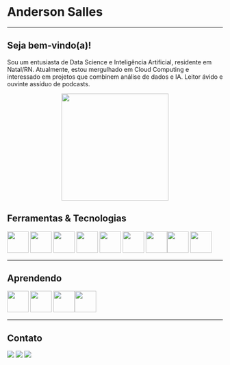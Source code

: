 # Anderson Salles
---
## Seja bem-vindo(a)! 

Sou um entusiasta de Data Science e Inteligência Artificial, residente em Natal/RN. Atualmente, estou mergulhado em Cloud Computing e interessado em projetos que combinem análise de dados e IA. Leitor ávido e ouvinte assíduo de podcasts.
<div align="center">

<img src="https://static.scootpad.com/v2/www/platform/data-science.gif" width="250" height="250">

</div>

## Ferramentas & Tecnologias
<img src="https://cdn.jsdelivr.net/gh/devicons/devicon@latest/icons/tensorflow/tensorflow-original.svg" width="50" height="50"> <img src="https://cdn.jsdelivr.net/gh/devicons/devicon@latest/icons/scikitlearn/scikitlearn-original.svg" width="50" height="50"> <img src="https://cdn.jsdelivr.net/gh/devicons/devicon@latest/icons/mysql/mysql-original-wordmark.svg" width="50" height="50"> <img src="https://cdn.jsdelivr.net/gh/devicons/devicon@latest/icons/apacheairflow/apacheairflow-original-wordmark.svg" width="50" height="50"> <img src="https://cdn.jsdelivr.net/gh/devicons/devicon@latest/icons/apachespark/apachespark-original-wordmark.svg" width="50" height="50"> <img src="https://cdn.jsdelivr.net/gh/devicons/devicon@latest/icons/pytorch/pytorch-original-wordmark.svg" width="50" height="50"> <img src="https://cdn.jsdelivr.net/gh/devicons/devicon@latest/icons/cplusplus/cplusplus-original.svg" width="50" height="50"><img src="https://cdn.jsdelivr.net/gh/devicons/devicon@latest/icons/git/git-original.svg" width="50" height="50"> <img src="https://cdn.jsdelivr.net/gh/devicons/devicon@latest/icons/r/r-original.svg" width="50" height="50">



---
## Aprendendo 

<img src="https://cdn.jsdelivr.net/gh/devicons/devicon@latest/icons/azure/azure-original-wordmark.svg" width="50" height="50"> <img src="https://cdn.jsdelivr.net/gh/devicons/devicon@latest/icons/amazonwebservices/amazonwebservices-original-wordmark.svg" width="50" height="50">
<img src="https://cdn.jsdelivr.net/gh/devicons/devicon@latest/icons/googlecloud/googlecloud-original-wordmark.svg" width="50" height="50"><img src="https://cdn.jsdelivr.net/gh/devicons/devicon@latest/icons/linux/linux-original.svg" width="50" height="50">

---
## Contato

<a href="https://www.linkedin.com/in/anderson-egberto/" target="_blank"><img loading="lazy" src="https://img.shields.io/badge/-LinkedIn-%230077B5?style=for-the-badge&logo=linkedin&logoColor=white" target="_blank"></a> <a href="https://medium.com/@AndersonECSalles"><img loading="lazy" src="https://img.shields.io/badge/Medium-12100E?style=for-the-badge&logo=medium&logoColor=white" target="_blank"></a> <a href="https://www.instagram.com/andersonegberto/?hl=pt-br"><img loading="lazy" src="https://img.shields.io/badge/Instagram-E4405F?style=for-the-badge&logo=instagram&logoColor=white" target="_blank"></a>   







<!--
**andersoncsalles/andersoncsalles** is a ✨ _special_ ✨ repository because its `README.md` (this file) appears on your GitHub profile.
### Hi there 👋

Here are some ideas to get you started:

- 🔭 I’m currently working on ...
- 🌱 I’m currently learning ...
- 👯 I’m looking to collaborate on ...
- 🤔 I’m looking for help with ...
- 💬 Ask me about ...
- 📫 How to reach me: ...
- 😄 Pronouns: ...
- ⚡ Fun fact: ...
-->
